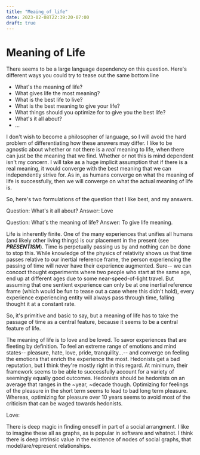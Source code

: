 ```yaml
---
title: "Meaing_of_life"
date: 2023-02-08T22:39:20-07:00
draft: true
---
```


# Meaning of Life
There seems to be a large language dependency on this question. Here's different ways you could try to tease out the same bottom line
* What's the meaning of life?
* What gives life the most meaning?
* What is the best life to live?
* What is the best meaning to give your life?
* What things should you optimize for to give you the best life?
* What's it all about?
* ...

I don't wish to become a philosopher of language, so I will avoid the hard problem of differentiating how these answers may differ. I like to be agnostic about whether or not there is a *real* meaning to life, when there can just be the meaning that we find. Whether or not this is mind dependent isn't my concern. I will take as a huge implicit assumption that if there is a real meaning, it would converge with the best meaning that we can independently strive for. As in, as humans converge on what the meaning of life is successfully, then we will converge on what the actual meaning of life is.

So, here's two formulations of the question that I like best, and my answers.

Question: What's it all about? 
Answer: Love

Question: What's the meaning of life? 
Answer: To give life meaning.

Life is inherently finite. One of the many experiences that unifies all humans (and likely other living things) is our placement in the present (see ***PRESENTISM***). Time is perpetually passing us by and nothing can be done to stop this. While knowledge of the physics of relativity shows us that time passes relative to our inertial reference frame, the person experiencing the passing of time will never have their experience augmented. Sure-- we can concoct thought experiments where two people who start at the same age, end up at different ages due to some near-speed-of-light travel. But assuming that one sentient experience can only be at one inertial reference frame (which would be fun to tease out a case where this didn't hold), every experience experiencing entity will always pass through time, falling thought it at a constant rate. 

So, it's primitive and basic to say, but a meaning of life has to take the passage of time as a central feature, because it seems to be a central feature of life. 

The meaning of life is to love and be loved. To savor experiences that are fleeting by definition. To feel an extreme range of emotions and mind states-- pleasure, hate, love, pride, tranquility...-- and converge on feeling the emotions that enrich the experience the most. Hedonists get a bad reputation, but I think they're mostly right in this regard. At minimum, their framework seems to be able to successfully account for a variety of seemingly equally good outcomes. Hedonists should be hedonists on an average that ranges in the ~year, ~decade though. Optimizing for feelings of the pleasure in the short term seems to lead to bad long term pleasure. Whereas, optimizing for pleasure over 10 years seems to avoid most of the criticism that can be waged towards hedonists. 

Love:

There is deep magic in finding oneself in part of a social arrangment. I like to imagine these all as graphs, as is popular in software and whatnot. I think there is deep intrinsic value in the existence of nodes of social graphs, that model/are/represent relationships. 

